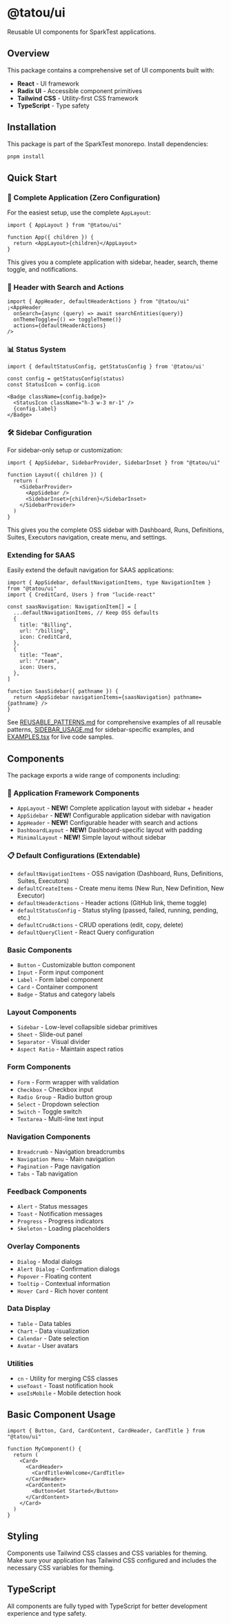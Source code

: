 # @tatou/ui

Reusable UI components for SparkTest applications.

## Overview

This package contains a comprehensive set of UI components built with:

- **React** - UI framework
- **Radix UI** - Accessible component primitives
- **Tailwind CSS** - Utility-first CSS framework
- **TypeScript** - Type safety

## Installation

This package is part of the SparkTest monorepo. Install dependencies:

```bash
pnpm install
```

## Quick Start

### 🎯 Complete Application (Zero Configuration)

For the easiest setup, use the complete `AppLayout`:

```tsx
import { AppLayout } from "@tatou/ui"

function App({ children }) {
  return <AppLayout>{children}</AppLayout>
}
```

This gives you a complete application with sidebar, header, search, theme toggle, and notifications.

### 🎨 Header with Search and Actions

```tsx
import { AppHeader, defaultHeaderActions } from "@tatou/ui"
;<AppHeader
  onSearch={async (query) => await searchEntities(query)}
  onThemeToggle={() => toggleTheme()}
  actions={defaultHeaderActions}
/>
```

### 📊 Status System

```tsx
import { defaultStatusConfig, getStatusConfig } from '@tatou/ui'

const config = getStatusConfig(status)
const StatusIcon = config.icon

<Badge className={config.badge}>
  <StatusIcon className="h-3 w-3 mr-1" />
  {config.label}
</Badge>
```

### 🛠️ Sidebar Configuration

For sidebar-only setup or customization:

```tsx
import { AppSidebar, SidebarProvider, SidebarInset } from "@tatou/ui"

function Layout({ children }) {
  return (
    <SidebarProvider>
      <AppSidebar />
      <SidebarInset>{children}</SidebarInset>
    </SidebarProvider>
  )
}
```

This gives you the complete OSS sidebar with Dashboard, Runs, Definitions, Suites, Executors navigation, create menu, and settings.

### Extending for SAAS

Easily extend the default navigation for SAAS applications:

```tsx
import { AppSidebar, defaultNavigationItems, type NavigationItem } from "@tatou/ui"
import { CreditCard, Users } from "lucide-react"

const saasNavigation: NavigationItem[] = [
  ...defaultNavigationItems, // Keep OSS defaults
  {
    title: "Billing",
    url: "/billing",
    icon: CreditCard,
  },
  {
    title: "Team",
    url: "/team",
    icon: Users,
  },
]

function SaasSidebar({ pathname }) {
  return <AppSidebar navigationItems={saasNavigation} pathname={pathname} />
}
```

See [REUSABLE_PATTERNS.md](./REUSABLE_PATTERNS.md) for comprehensive examples of all reusable patterns, [SIDEBAR_USAGE.md](./SIDEBAR_USAGE.md) for sidebar-specific examples, and [EXAMPLES.tsx](./EXAMPLES.tsx) for live code samples.

## Components

The package exports a wide range of components including:

### 🚀 Application Framework Components

- `AppLayout` - **NEW!** Complete application layout with sidebar + header
- `AppSidebar` - **NEW!** Configurable application sidebar with navigation
- `AppHeader` - **NEW!** Configurable header with search and actions
- `DashboardLayout` - **NEW!** Dashboard-specific layout with padding
- `MinimalLayout` - **NEW!** Simple layout without sidebar

### 📋 Default Configurations (Extendable)

- `defaultNavigationItems` - OSS navigation (Dashboard, Runs, Definitions, Suites, Executors)
- `defaultCreateItems` - Create menu items (New Run, New Definition, New Executor)
- `defaultHeaderActions` - Header actions (GitHub link, theme toggle)
- `defaultStatusConfig` - Status styling (passed, failed, running, pending, etc.)
- `defaultCrudActions` - CRUD operations (edit, copy, delete)
- `defaultQueryClient` - React Query configuration

### Basic Components

- `Button` - Customizable button component
- `Input` - Form input component
- `Label` - Form label component
- `Card` - Container component
- `Badge` - Status and category labels

### Layout Components

- `Sidebar` - Low-level collapsible sidebar primitives
- `Sheet` - Slide-out panel
- `Separator` - Visual divider
- `Aspect Ratio` - Maintain aspect ratios

### Form Components

- `Form` - Form wrapper with validation
- `Checkbox` - Checkbox input
- `Radio Group` - Radio button group
- `Select` - Dropdown selection
- `Switch` - Toggle switch
- `Textarea` - Multi-line text input

### Navigation Components

- `Breadcrumb` - Navigation breadcrumbs
- `Navigation Menu` - Main navigation
- `Pagination` - Page navigation
- `Tabs` - Tab navigation

### Feedback Components

- `Alert` - Status messages
- `Toast` - Notification messages
- `Progress` - Progress indicators
- `Skeleton` - Loading placeholders

### Overlay Components

- `Dialog` - Modal dialogs
- `Alert Dialog` - Confirmation dialogs
- `Popover` - Floating content
- `Tooltip` - Contextual information
- `Hover Card` - Rich hover content

### Data Display

- `Table` - Data tables
- `Chart` - Data visualization
- `Calendar` - Date selection
- `Avatar` - User avatars

### Utilities

- `cn` - Utility for merging CSS classes
- `useToast` - Toast notification hook
- `useIsMobile` - Mobile detection hook

## Basic Component Usage

```tsx
import { Button, Card, CardContent, CardHeader, CardTitle } from "@tatou/ui"

function MyComponent() {
  return (
    <Card>
      <CardHeader>
        <CardTitle>Welcome</CardTitle>
      </CardHeader>
      <CardContent>
        <Button>Get Started</Button>
      </CardContent>
    </Card>
  )
}
```

## Styling

Components use Tailwind CSS classes and CSS variables for theming. Make sure your application has Tailwind CSS configured and includes the necessary CSS variables for theming.

## TypeScript

All components are fully typed with TypeScript for better development experience and type safety.
